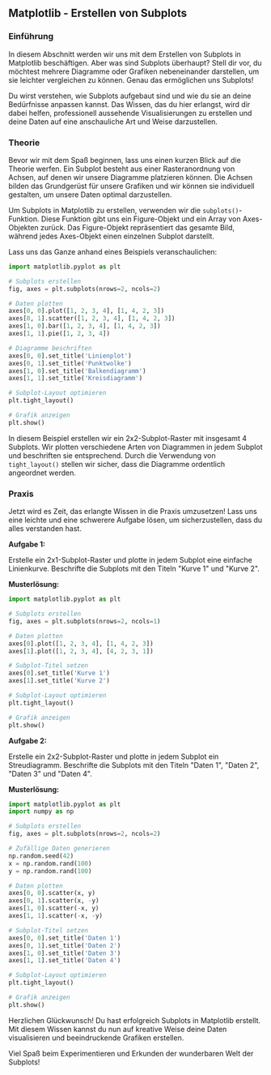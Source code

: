 ## Matplotlib - Erstellen von Subplots

### Einführung

In diesem Abschnitt werden wir uns mit dem Erstellen von Subplots in Matplotlib beschäftigen. Aber was sind Subplots überhaupt? Stell dir vor, du möchtest mehrere Diagramme oder Grafiken nebeneinander darstellen, um sie leichter vergleichen zu können. Genau das ermöglichen uns Subplots!

Du wirst verstehen, wie Subplots aufgebaut sind und wie du sie an deine Bedürfnisse anpassen kannst. Das Wissen, das du hier erlangst, wird dir dabei helfen, professionell aussehende Visualisierungen zu erstellen und deine Daten auf eine anschauliche Art und Weise darzustellen.

### Theorie

Bevor wir mit dem Spaß beginnen, lass uns einen kurzen Blick auf die Theorie werfen. Ein Subplot besteht aus einer Rasteranordnung von Achsen, auf denen wir unsere Diagramme platzieren können. Die Achsen bilden das Grundgerüst für unsere Grafiken und wir können sie individuell gestalten, um unsere Daten optimal darzustellen.

Um Subplots in Matplotlib zu erstellen, verwenden wir die `subplots()`-Funktion. Diese Funktion gibt uns ein Figure-Objekt und ein Array von Axes-Objekten zurück. Das Figure-Objekt repräsentiert das gesamte Bild, während jedes Axes-Objekt einen einzelnen Subplot darstellt.

Lass uns das Ganze anhand eines Beispiels veranschaulichen:

```python
import matplotlib.pyplot as plt

# Subplots erstellen
fig, axes = plt.subplots(nrows=2, ncols=2)

# Daten plotten
axes[0, 0].plot([1, 2, 3, 4], [1, 4, 2, 3])
axes[0, 1].scatter([1, 2, 3, 4], [1, 4, 2, 3])
axes[1, 0].bar([1, 2, 3, 4], [1, 4, 2, 3])
axes[1, 1].pie([1, 2, 3, 4])

# Diagramme beschriften
axes[0, 0].set_title('Linienplot')
axes[0, 1].set_title('Punktwolke')
axes[1, 0].set_title('Balkendiagramm')
axes[1, 1].set_title('Kreisdiagramm')

# Subplot-Layout optimieren
plt.tight_layout()

# Grafik anzeigen
plt.show()
```

In diesem Beispiel erstellen wir ein 2x2-Subplot-Raster mit insgesamt 4 Subplots. Wir plotten verschiedene Arten von Diagrammen in jedem Subplot und beschriften sie entsprechend. Durch die Verwendung von `tight_layout()` stellen wir sicher, dass die Diagramme ordentlich angeordnet werden.

### Praxis

Jetzt wird es Zeit, das erlangte Wissen in die Praxis umzusetzen! Lass uns eine leichte und eine schwerere Aufgabe lösen, um sicherzustellen, dass du alles verstanden hast.

**Aufgabe 1:**

Erstelle ein 2x1-Subplot-Raster und plotte in jedem Subplot eine einfache Linienkurve. Beschrifte die Subplots mit den Titeln "Kurve 1" und "Kurve 2".

**Musterlösung:**

```python
import matplotlib.pyplot as plt

# Subplots erstellen
fig, axes = plt.subplots(nrows=2, ncols=1)

# Daten plotten
axes[0].plot([1, 2, 3, 4], [1, 4, 2, 3])
axes[1].plot([1, 2, 3, 4], [4, 2, 3, 1])

# Subplot-Titel setzen
axes[0].set_title('Kurve 1')
axes[1].set_title('Kurve 2')

# Subplot-Layout optimieren
plt.tight_layout()

# Grafik anzeigen
plt.show()
```

**Aufgabe 2:**

Erstelle ein 2x2-Subplot-Raster und plotte in jedem Subplot ein Streudiagramm. Beschrifte die Subplots mit den Titeln "Daten 1", "Daten 2", "Daten 3" und "Daten 4".

**Musterlösung:**

```python
import matplotlib.pyplot as plt
import numpy as np

# Subplots erstellen
fig, axes = plt.subplots(nrows=2, ncols=2)

# Zufällige Daten generieren
np.random.seed(42)
x = np.random.rand(100)
y = np.random.rand(100)

# Daten plotten
axes[0, 0].scatter(x, y)
axes[0, 1].scatter(x, -y)
axes[1, 0].scatter(-x, y)
axes[1, 1].scatter(-x, -y)

# Subplot-Titel setzen
axes[0, 0].set_title('Daten 1')
axes[0, 1].set_title('Daten 2')
axes[1, 0].set_title('Daten 3')
axes[1, 1].set_title('Daten 4')

# Subplot-Layout optimieren
plt.tight_layout()

# Grafik anzeigen
plt.show()
```

Herzlichen Glückwunsch! Du hast erfolgreich Subplots in Matplotlib erstellt. Mit diesem Wissen kannst du nun auf kreative Weise deine Daten visualisieren und beeindruckende Grafiken erstellen.

Viel Spaß beim Experimentieren und Erkunden der wunderbaren Welt der Subplots!